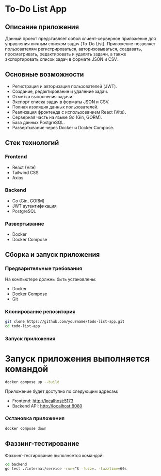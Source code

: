 # To-Do List App

## Описание приложения

Данный проект представляет собой клиент-серверное приложение для управления личным списком задач (To-Do List). Приложение позволяет пользователям регистрироваться, авторизовываться, создавать, просматривать, редактировать и удалять задачи, а также экспортировать список задач в формате JSON и CSV.

## Основные возможности

- Регистрация и авторизация пользователей (JWT).
- Создание, редактирование и удаление задач.
- Отметка выполнения задачи.
- Экспорт списка задач в форматы JSON и CSV.
- Полная изоляция данных пользователей.
- Реализация фронтенда с использованием React (Vite).
- Серверная часть на языке Go (Gin, GORM).
- База данных PostgreSQL.
- Развертывание через Docker и Docker Compose.

## Стек технологий

### Frontend

- React (Vite)
- Tailwind CSS
- Axios

### Backend

- Go (Gin, GORM)
- JWT аутентификация
- PostgreSQL

### Развертывание

- Docker
- Docker Compose

## Сборка и запуск приложения

### Предварительные требования

На компьютере должны быть установлены:

- Docker
- Docker Compose
- Git

### Клонирование репозитория

```bash
git clone https://github.com/yourname/todo-list-app.git
cd todo-list-app
```

### Запуск приложения
# Запуск приложения выполняется командой
```bash
docker compose up --build
```
Приложение будет доступно по следующим адресам:

- Frontend: [http://localhost:5173](http://localhost:5173)  
- Backend API: [http://localhost:8080](http://localhost:8080)

### Остановка приложения

```bash
docker compose down
```

## Фаззинг-тестирование

Фаззинг-тестирование выполняется командой:

```bash
cd backend
go test ./internal/service -run=^$ -fuzz=. -fuzztime=60s
```
